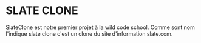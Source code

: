 # SLATE CLONE

SlateClone est notre premier projet à la wild code school.
Comme sont nom l'indique slate clone c'est un clone du site d'information slate.com. 